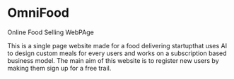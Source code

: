 # OmniFood
Online Food Selling WebPAge

This is a single page website made for a food delivering
startupthat uses AI to design custom meals for every
users and works on a subscription based business model.
The main aim of this website is to register new users 
by making them sign up for a free trail.
